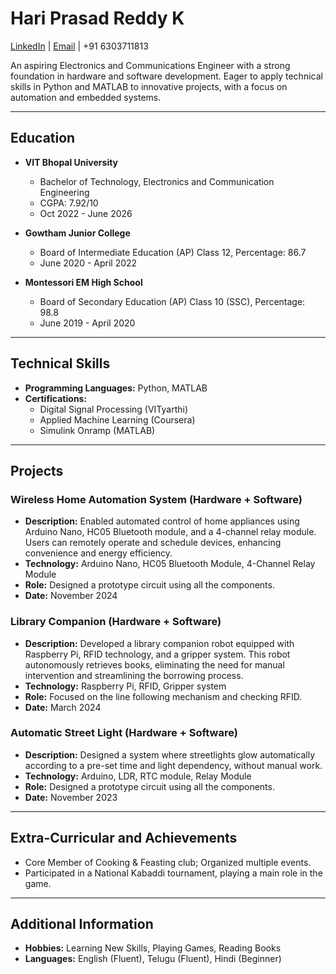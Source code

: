 # Hari Prasad Reddy K

[LinkedIn](https://www.linkedin.com/in/hari02/) | [Email](mailto:katherapallihari@gmail.com) | +91 6303711813

An aspiring Electronics and Communications Engineer with a strong foundation in hardware and software development. Eager to apply technical skills in Python and MATLAB to innovative projects, with a focus on automation and embedded systems.

---

## Education

* **VIT Bhopal University**
    * Bachelor of Technology, Electronics and Communication Engineering
    * CGPA: 7.92/10
    * Oct 2022 - June 2026

* **Gowtham Junior College**
    * Board of Intermediate Education (AP) Class 12, Percentage: 86.7
    * June 2020 - April 2022

* **Montessori EM High School**
    * Board of Secondary Education (AP) Class 10 (SSC), Percentage: 98.8
    * June 2019 - April 2020

---

## Technical Skills

* **Programming Languages:** Python, MATLAB
* **Certifications:**
    * Digital Signal Processing (VITyarthi)
    * Applied Machine Learning (Coursera)
    * Simulink Onramp (MATLAB)

---

## Projects

### **Wireless Home Automation System (Hardware + Software)**
* **Description:** Enabled automated control of home appliances using Arduino Nano, HC05 Bluetooth module, and a 4-channel relay module. Users can remotely operate and schedule devices, enhancing convenience and energy efficiency.
* **Technology:** Arduino Nano, HC05 Bluetooth Module, 4-Channel Relay Module
* **Role:** Designed a prototype circuit using all the components.
* **Date:** November 2024

### **Library Companion (Hardware + Software)**
* **Description:** Developed a library companion robot equipped with Raspberry Pi, RFID technology, and a gripper system. This robot autonomously retrieves books, eliminating the need for manual intervention and streamlining the borrowing process.
* **Technology:** Raspberry Pi, RFID, Gripper system
* **Role:** Focused on the line following mechanism and checking RFID.
* **Date:** March 2024

### **Automatic Street Light (Hardware + Software)**
* **Description:** Designed a system where streetlights glow automatically according to a pre-set time and light dependency, without manual work.
* **Technology:** Arduino, LDR, RTC module, Relay Module
* **Role:** Designed a prototype circuit using all the components.
* **Date:** November 2023

---

## Extra-Curricular and Achievements

* Core Member of Cooking & Feasting club; Organized multiple events.
* Participated in a National Kabaddi tournament, playing a main role in the game.

---

## Additional Information

* **Hobbies:** Learning New Skills, Playing Games, Reading Books
* **Languages:** English (Fluent), Telugu (Fluent), Hindi (Beginner)
